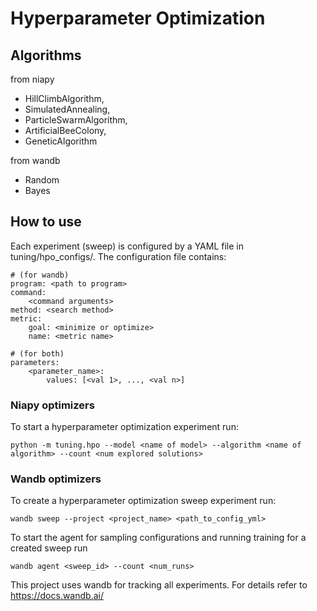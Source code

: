 # Hyperparameter Optimization

## Algorithms

from niapy

- HillClimbAlgorithm,
- SimulatedAnnealing,
- ParticleSwarmAlgorithm,
- ArtificialBeeColony,
- GeneticAlgorithm

from wandb

- Random
- Bayes

## How to use

Each experiment (sweep) is configured by a YAML file in tuning/hpo_configs/. The configuration file contains:

```
# (for wandb)
program: <path to program>
command:
    <command arguments>
method: <search method>
metric:
    goal: <minimize or optimize>
    name: <metric name>

# (for both)
parameters:
    <parameter_name>:
        values: [<val 1>, ..., <val n>]
```

### Niapy optimizers

To start a hyperparameter optimization experiment run:
```
python -m tuning.hpo --model <name of model> --algorithm <name of algorithm> --count <num explored solutions>
```

### Wandb optimizers

To create a hyperparameter optimization sweep experiment run:
```
wandb sweep --project <project_name> <path_to_config_yml>
```

To start the agent for sampling configurations and running training for a created sweep run 
```
wandb agent <sweep_id> --count <num_runs>
```

This project uses wandb for tracking all experiments. For details refer to https://docs.wandb.ai/


